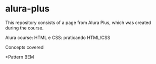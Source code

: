 ﻿# alura-plus
This repository consists of a page from Alura Plus, which was created during the course.

Alura course: HTML e CSS: praticando HTML/CSS

Concepts covered

*Pattern BEM
